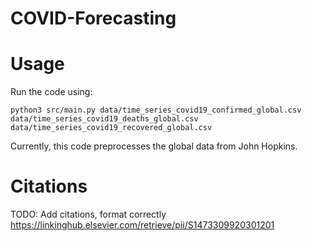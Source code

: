 # COVID-Forecasting

# Usage
Run the code using:

`python3 src/main.py data/time_series_covid19_confirmed_global.csv data/time_series_covid19_deaths_global.csv data/time_series_covid19_recovered_global.csv`

Currently, this code preprocesses the global data from John Hopkins.

# Citations
TODO: Add citations, format correctly
https://linkinghub.elsevier.com/retrieve/pii/S1473309920301201
